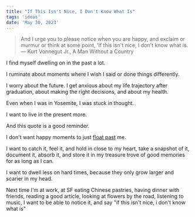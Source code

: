 ```yaml
---
title: "If This Isn't Nice, I Don't Know What Is"
tags: 'ideas'
date: 'May 30, 2023'
---
```


> And I urge you to please notice when you are happy, and exclaim or murmur or think at some point, 'If this isn't nice, I don't know what is. ― Kurt Vonnegut Jr., A Man Without a Country

I find myself dwelling on in the past a lot.

I ruminate about moments where I wish I said or done things differently.

I worry about the future. I get anxious about my life trajectory after graduation, about making the right decisions, and about my health.

Even when I was in Yosemite, I was stuck in thought.

I want to live in the present more.

And this quote is a good reminder.

I don't want happy moments to just [float past](https://youtu.be/lqaRbnR8xUY) me.

I want to catch it, feel it, and hold in close to my heart, take a snapshot of it, document it, absorb it, and store it in my treasure trove of good memories for as long as I can.

I want to dwell less on hard times, because they only grow larger and scarier in my head.

Next time I'm at work, at SF eating Chinese pastries, having dinner with friends, reading a good article, looking at flowers by the road, listening to music, I want to be able to notice it, and say "if this isn't nice, i don't know what is"
